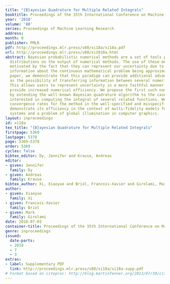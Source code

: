 ```yaml
---
title: "{B}ayesian Quadrature for Multiple Related Integrals"
booktitle: Proceedings of the 35th International Conference on Machine Learning
year: '2018'
volume: '80'
series: Proceedings of Machine Learning Research
address: 
month: 0
publisher: PMLR
pdf: http://proceedings.mlr.press/v80/xi18a/xi18a.pdf
url: http://proceedings.mlr.press/v80/xi2018a.html
abstract: Bayesian probabilistic numerical methods are a set of tools providing posterior
  distributions on the output of numerical methods. The use of these methods is usually
  motivated by the fact that they can represent our uncertainty due to incomplete/finite
  information about the continuous mathematical problem being approximated. In this
  paper, we demonstrate that this paradigm can provide additional advantages, such
  as the possibility of transferring information between several numerical methods.
  This allows users to represent uncertainty in a more faithful manner and, as a by-product,
  provide increased numerical efficiency. We propose the first such numerical method
  by extending the well-known Bayesian quadrature algorithm to the case where we are
  interested in computing the integral of several related functions. We then prove
  convergence rates for the method in the well-specified and misspecified cases, and
  demonstrate its efficiency in the context of multi-fidelity models for complex engineering
  systems and a problem of global illumination in computer graphics.
layout: inproceedings
id: xi18a
tex_title: "{B}ayesian Quadrature for Multiple Related Integrals"
firstpage: 5369
lastpage: 5378
page: 5369-5378
order: 5369
cycles: false
bibtex_editor: Dy, Jennifer and Krause, Andreas
editor:
- given: Jennifer
  family: Dy
- given: Andreas
  family: Krause
bibtex_author: Xi, Xiaoyue and Briol, Francois-Xavier and Girolami, Mark
author:
- given: Xiaoyue
  family: Xi
- given: Francois-Xavier
  family: Briol
- given: Mark
  family: Girolami
date: 2018-07-03
container-title: Proceedings of the 35th International Conference on Machine Learning
genre: inproceedings
issued:
  date-parts:
  - 2018
  - 7
  - 3
extras:
- label: Supplementary PDF
  link: http://proceedings.mlr.press/v80/xi18a/xi18a-supp.pdf
# Format based on citeproc: http://blog.martinfenner.org/2013/07/30/citeproc-yaml-for-bibliographies/
---
```

